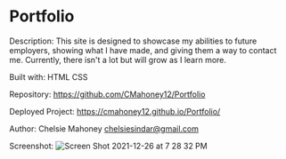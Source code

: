 # Portfolio

Description: 
This site is designed to showcase my abilities to future employers, showing what I have made, and giving them a way to contact me. Currently, there isn't a lot but will grow as I learn more.

Built with:
HTML
CSS

Repository:
https://github.com/CMahoney12/Portfolio

Deployed Project: https://cmahoney12.github.io/Portfolio/


Author:
Chelsie Mahoney
chelsiesindar@gmail.com

Screenshot: ![Screen Shot 2021-12-26 at 7 28 32 PM](https://user-images.githubusercontent.com/93498408/147428394-899c4ec1-ecd8-4cd1-b20c-d225aa078204.png)
